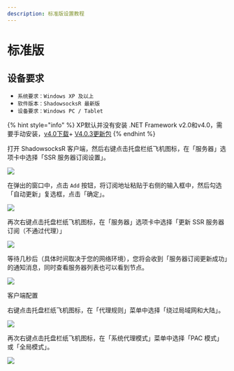 ```yaml
---
description: 标准版设置教程
---
```


# 标准版

## 设备要求

* `系统要求：Windows XP 及以上`
* `软件版本：ShadowsocksR 最新版`
* `设备要求：Windows PC / Tablet`

{% hint style="info" %}
 XP默认并没有安装 .NET Framework v2.0和v4.0，需要手动安装，[v4.0下载](https://download.microsoft.com/download/1/B/E/1BE39E79-7E39-46A3-96FF-047F95396215/dotNetFx40_Full_setup.exe)+ [V4.0.3更新包](https://download.microsoft.com/download/1/B/E/1BE39E79-7E39-46A3-96FF-047F95396215/dotNetFx40_Full_setup.exe)
{% endhint %}

打开 ShadowsocksR 客户端，然后右键点击托盘栏纸飞机图标，在「服务器」选项卡中选择「SSR 服务器订阅设置」。

![](https://github.com/lhie1/Document/raw/master/.gitbook/assets/windows1.png)

在弹出的窗口中，点击 `Add` 按钮，将订阅地址粘贴于右侧的输入框中，然后勾选「自动更新」复选框，点击「确定」。

![](https://github.com/lhie1/Document/raw/master/.gitbook/assets/windows3.jpg)

再次右键点击托盘栏纸飞机图标，在「服务器」选项卡中选择「更新 SSR 服务器订阅（不通过代理）」

![](https://github.com/lhie1/Document/raw/master/.gitbook/assets/ssr-windows-7.png)

等待几秒后（具体时间取决于您的网络环境），您将会收到「服务器订阅更新成功」的通知消息，同时查看服务器列表也可以看到节点。

![](https://github.com/lhie1/Document/raw/master/.gitbook/assets/windows4.png)

客户端配置

右键点击托盘栏纸飞机图标，在「代理规则」菜单中选择「绕过局域网和大陆」。

![](https://github.com/lhie1/Document/raw/master/.gitbook/assets/ssr-windows-9.png)

再次右键点击托盘栏纸飞机图标，在「系统代理模式」菜单中选择「PAC 模式」或「全局模式」。

![](https://github.com/lhie1/Document/raw/master/.gitbook/assets/ssr-windows-10.png)


